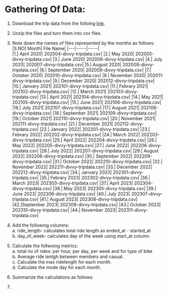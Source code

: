 
# Gathering Of Data:
1. Download the trip data from the folloing [link](https://divvy-tripdata.s3.amazonaws.com/index.html).
2. Unzip the files and turn them into csv files.
3. Note down the names of files represented by the months as follows:
     |S.NO| Month| File Name|
     |---|-----|-----|    
     |1.| April 2020| 202004-divvy-tripdata.csv|
     |2.| May 2020| 202005-divvy-tripdata.csv|
     |3.| June 2020| 202006-divvy-tripdata.csv|
     |4.| July 2020| 202007-divvy-tripdata.csv|
     |5.| August 2020| 202008-divvy-tripdata.csv|
     |6.| September 2020| 202009-divvy-tripdata.csv|
     |7.| October 2020| 202010-divvy-tripdata.csv|
     |8.| November 2020| 202011-divvy-tripdata.csv|
     |9.| December 2020| 202012-divvy-tripdata.csv|
     |10.| Janvary 2021| 202101-divvy-tripdata.csv|
     |11.| Febrary 2021| 202102-divvy-tripdata.csv|
     |12.| March 2021| 202103-divvy-tripdata.csv|
     |13.| April 2021| 202104-divvy-tripdata.csv|
     |14.| May 2021| 202105-divvy-tripdata.csv|
     |15.| June 2021| 202106-divvy-tripdata.csv|
     |16.| July 2021| 202107-divvy-tripdata.csv|
     |17.| August 2021| 202108-divvy-tripdata.csv|
     |18.| September 2021| 202109-divvy-tripdata.csv|
     |19.| October 2021| 202110-divvy-tripdata.csv|
     |20.| November 2021| 202111-divvy-tripdata.csv|
     |21.| December 2021| 202112-divvy-tripdata.csv|
     |22.| Janvary 2022| 202201-divvy-tripdata.csv|
     |23.| Febrary 2022| 202202-divvy-tripdata.csv|
     |24.| March 2022| 202203-divvy-tripdata.csv|
     |25.| April 2022| 202204-divvy-tripdata.csv|
     |26.| May 2022| 202205-divvy-tripdata.csv|
     |27.| June 2022| 202206-divvy-tripdata.csv|
     |28.| July 2022| 202207-divvy-tripdata.csv|
     |29.| August 2022| 202208-divvy-tripdata.csv|
     |30.| September 2022| 202209-divvy-tripdata.csv|
     |31.| October 2022| 202210-divvy-tripdata.csv|
     |32.| November 2022| 202211-divvy-tripdata.csv|
     |33.| December 2022| 202212-divvy-tripdata.csv|
     |34.| Janvary 2023| 202301-divvy-tripdata.csv|
     |35.| Febrary 2023| 202302-divvy-tripdata.csv|
     |36.| March 2023| 202303-divvy-tripdata.csv|
     |37.| April 2023| 202304-divvy-tripdata.csv|
     |38.| May 2023| 202305-divvy-tripdata.csv|
     |39.| June 2023| 202306-divvy-tripdata.csv|
     |40.| July 2023| 202307-divvy-tripdata.csv|
     |41.| August 2023| 202308-divvy-tripdata.csv|
     |42.|September 2023| 202309-divvy-tripdata.csv|
     |43.| October 2023| 202310-divvy-tripdata.csv|
     |44.| November 2023| 202311-divvy-tripdata.csv|
   
4. Add the following columns:<br/>
        a. ride_length- calculates total ride length as ended_at - started_at <br/>
        b. day_of_week- calculates day of the week using start_at column. <br/>
5. Calculate the follwoing metrics:<br/>
        a. total no of rides: per hour, per day, per week and for type of bike <br/>
        b. Average ride lentgh between members and casual.<br/>
        c. Calculate the max ridelength for each month.<br/>
        d. Calculate the mode day for each month.<br/>
6. Summarize the calculations as follows:
7. 

